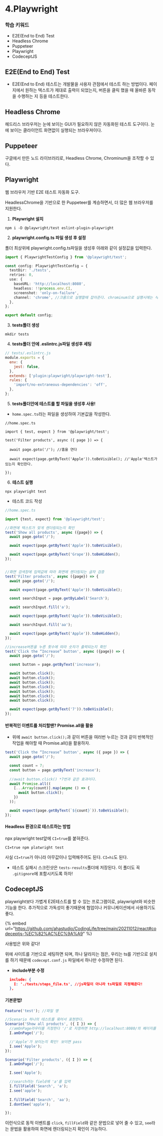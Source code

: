 # 4.Playwright

### 학습 키워드

* E2E(End to End) Test
* Headless Chrome
* Puppeteer
* Playwright
* CodeceptJS



## E2E(End to End) Test

* E2E(End to End) 테스트는 개발물을 사용자 관점에서 테스트 하는 방법이다. 페이지에서 원하는 텍스트가 제대로 출력이 되었는지, 버튼을 클릭 했을 때 올바른 동작을 수행하는 지 등을 테스트한다.

## Headless Chrome

헤드리스 브라우저는 눈에 보이는 GUI가 필요하지 않은 자동화된 테스트 도구이다. 눈에 보이는 클라이언트  화면없이 실행되는 브라우져이다.

## Puppeteer

구글에서 만든 노드 라이브러리로, Headless Chrome, Chrominum을 조작할 수 있다.

## Playwright

웹 브라우저 기반 E2E 테스트 자동화 도구.

HeadlessChrome을 기반으로 한 Puppeteer를 계승하면서, 더 많은 웹 브라우저를 지원한다.



1. **Playwright 설치**

```
npm i -D @playwright/test eslint-plugin-playwright
```

2. **playwright.config.ts 파일 생성 후 설정**

폴더 최상위에 playwright.config.ts파일을 생성후 아래와 같이 설정값을 입력한다.

```typescript
import { PlaywrightTestConfig } from '@playwright/test';

const config: PlaywrightTestConfig = {
  testDir: './tests',
  retries: 0,
  use: {
    baseURL: 'http://localhost:8080',
    headless: !!process.env.CI,
    screenshot: 'only-on-failure',
    channel: 'chrome', //크롬으로 실행할때 잡아준다. chrominum으로 실행시에는 삭제한다.
  },
};

export default config;
```

3. **tests폴더 생성**

```
mkdir tests
```

4. **tests폴더 안에 .eslintrc.js파일 생성후 세팅**

```javascript
// tests/.eslintrc.js
module.exports = {
  env: {
    jest: false,
  },
  extends: ['plugin:playwright/playwright-test'],
  rules: {
    'import/no-extraneous-dependencies': 'off',
  },
};
```

5. **tests폴더안에 테스트를 할 파일을 생성후 사용!**

* `home.spec.ts`라는 파일을 생성하여 기본값을 작성한다.

```tsx
//home.spec.ts

import { test, expect } from '@playwright/test';

test('Filter products', async ({ page }) => {

  await page.goto('/'); //홈을 연다

  await expect(page.getByText('Apple')).toBeVisible(); //'Apple'텍스트가 있는지 확인한다.

});
```

6. **테스트 실행**

```
npx playwright test
```

* 테스트 코드 작성

```typescript
//home.spec.ts

import {test, expect} from '@playwright/test';

//화면에 텍스트가 맞게 렌더링되는지 확인
test('Show all products', async ({page}) => {
  await page.goto('/');

  await expect(page.getByText('Apple')).toBeVisible();

  await expect(page.getByText('Grape')).toBeHidden();
});


//화면 검색창에 입력값에 따라 화면에 렌더링되는 글자 검증
test('Filter products', async ({page}) => {
  await page.goto('/');

  await expect(page.getByText('Apple')).toBeVisible();

  const searchInput = page.getByLabel('Search');

  await searchInput.fill('a');

  await expect(page.getByText('Apple')).toBeVisible();

  await searchInput.fill('aa');

  await expect(page.getByText('Apple')).toBeHidden();
});

//increase버튼을 누른 횟수에 따라 숫자가 출력되는지 확인
test('Click the “Increase” button', async ({page}) => {
  await page.goto('/');

  const button = page.getByText('increase');

  await button.click();
  await button.click();
  await button.click();
  await button.click();
  await button.click();
  await button.click();
  await button.click();

  await expect(page.getByText('7')).toBeVisible();
});
```

#### 반복적인 이벤트를 처리할땐? Promise.all을 활용

* 위에 `await button.click();`과 같이 버튼을 여러번 누르는 것과 같이 반복적인 작업을 해야할 때 Promise.all()을 활용하자.

```typescript
test('Click the “Increase” button', async ({ page }) => {
  await page.goto('/');

  const count = 7;
  const button = page.getByText('increase');
  
  //await button.click() *7번과 같은 효과이다.
  await Promise.all((
    [...Array(count)].map(async () => {
      await button.click();
    })
  ));

  await expect(page.getByText(`${count}`)).toBeVisible();
});
```

#### Headless 환경으로 테스트하는 방법

npx playwright test앞에 `CI=true`를 붙혀준다.

```
CI=true npm platwright test
```

사실 `CI=true`가 아니라 아무값이나 입력해주어도 된다. `CI=hi`도 된다.



* 테스트 실패시 스크린샷은 `tests-results`폴더에 저장된다. 이 폴더도 꼭 `.gitignore`에 포함시키도록 하자!

## CodeceptJS

playwright보다 가볍게 E2E테스트를 할 수 있는 프로그램이로, playwright와 비슷한 기능을 한다. 추가적으로 가독성이 좋기때문에 협업이나 커뮤니케이션에서 사용하기도 좋다.

{% embed url="https://github.com/ahastudio/CodingLife/tree/main/20211012/react#codeceptjs-%EC%82%AC%EC%9A%A9" %}

사용법은 위와 같다!

위에 사이트를 기반으로 세팅하면 되며, 하나 달라지는 점은, 우리는 ts를 기반으로 설치를 하기 때문에  `codecept.conf.js` 파일에서 하나만 수정하면 된다.

* **include부분 수정**

```json
  include: {
    I: './tests/steps_file.ts', //js파일이 아니라 ts파일로 지정해준다!
  },
```

#### 기본문법!

```typescript
Feature('test'); //파일 명

//Scenario 하나의 테스트를 묶어서 표현한다.
Scenario('Show all products', ({ I }) => {
  //amOnPage라우터를 지정한다 '/'로 지정하면 http://localhost:8080/의 페이지를 의미한다.
  I.amOnPage('/');

  //'Apple'가 보이는지 확인! 보이면 pass
  I.see('Apple');
});

Scenario('Filter products', ({ I }) => {
  I.amOnPage('/');

  I.see('Apple');

  //search라는 field에 'a'를 입력
  I.fillField('Search', 'a');
  I.see('apple');
  
  I.fillField('Search', 'aa');
  I.dontSee('apple');

});

```

이런식으로 동적 이벤트를 `click`, `fillField`와 같은 문법으로 넣어 줄 수 있고, `see`라는 문법을 활용하여 화면에 렌더링되는지 확인이 가능하다.
